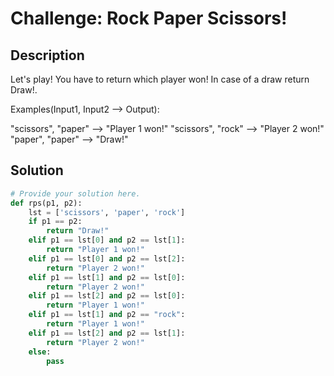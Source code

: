 # Challenge: Rock Paper Scissors!

## Description

Let's play! You have to return which player won! In case of a draw return Draw!.

Examples(Input1, Input2 --> Output):

"scissors", "paper" --> "Player 1 won!"
"scissors", "rock" --> "Player 2 won!"
"paper", "paper" --> "Draw!"

## Solution

```python
# Provide your solution here.
def rps(p1, p2):
    lst = ['scissors', 'paper', 'rock']
    if p1 == p2:
        return "Draw!"
    elif p1 == lst[0] and p2 == lst[1]:
        return "Player 1 won!"
    elif p1 == lst[0] and p2 == lst[2]:
        return "Player 2 won!"
    elif p1 == lst[1] and p2 == lst[0]:
        return "Player 2 won!"
    elif p1 == lst[2] and p2 == lst[0]:
        return "Player 1 won!"
    elif p1 == lst[1] and p2 == "rock":
        return "Player 1 won!"
    elif p1 == lst[2] and p2 == lst[1]:
        return "Player 2 won!"
    else:
        pass
